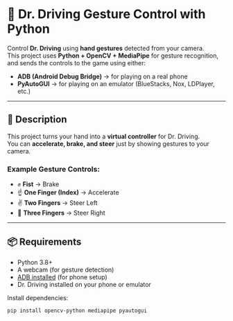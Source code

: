 # 🚗 Dr. Driving Gesture Control with Python

Control **Dr. Driving** using **hand gestures** detected from your camera.  
This project uses **Python + OpenCV + MediaPipe** for gesture recognition, and sends the controls to the game using either:

- **ADB (Android Debug Bridge)** → for playing on a real phone  
- **PyAutoGUI** → for playing on an emulator (BlueStacks, Nox, LDPlayer, etc.)  

---

## 📖 Description

This project turns your hand into a **virtual controller** for Dr. Driving.  
You can **accelerate, brake, and steer** just by showing gestures to your camera.  

### Example Gesture Controls:
- ✊ **Fist** → Brake  
- ☝️ **One Finger (Index)** → Accelerate  
- ✌️ **Two Fingers** → Steer Left  
- 🤟 **Three Fingers** → Steer Right  

---

## 📦 Requirements

- Python 3.8+  
- A webcam (for gesture detection)  
- [ADB installed](https://developer.android.com/studio/releases/platform-tools) (for phone setup)  
- Dr. Driving installed on your phone or emulator  

Install dependencies:
```bash
pip install opencv-python mediapipe pyautogui
